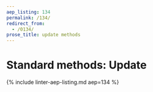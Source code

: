 ```yaml
---
aep_listing: 134
permalink: /134/
redirect_from:
  - /0134/
prose_title: update methods
---
```


# Standard methods: Update

{% include linter-aep-listing.md aep=134 %}
